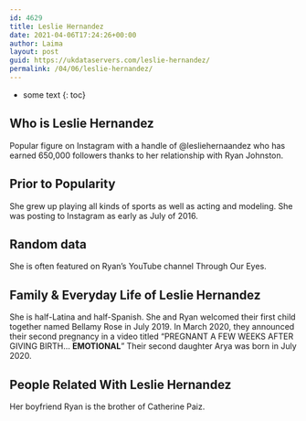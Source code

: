 ```yaml
---
id: 4629
title: Leslie Hernandez
date: 2021-04-06T17:24:26+00:00
author: Laima
layout: post
guid: https://ukdataservers.com/leslie-hernandez/
permalink: /04/06/leslie-hernandez/
---
```


* some text
{: toc}


## Who is Leslie Hernandez
                  
                  
                  
Popular figure on Instagram with a handle of @lesliehernaandez who has earned 650,000 followers thanks to her relationship with Ryan Johnston.
                  
              
            
              
            
                
                
                
## Prior to Popularity
                  
                  
                  
She grew up playing all kinds of sports as well as acting and modeling. She was posting to Instagram as early as July of 2016.
                  
              
            
              
            
                
                
                
## Random data
                  
                  
                  
She is often featured on Ryan&#8217;s YouTube channel Through Our Eyes.
                  
              
            
              
            
                
                
                
## Family & Everyday Life of Leslie Hernandez
                  
                  
                  
She is half-Latina and half-Spanish. She and Ryan welcomed their first child together named Bellamy Rose in July 2019. In March 2020, they announced their second pregnancy in a video titled &#8220;PREGNANT A FEW WEEKS AFTER GIVING BIRTH&#8230; **EMOTIONAL**&#8221; Their second daughter Arya was born in July 2020.
                  
              
            
              
            
                
                
                
## People Related With Leslie Hernandez
                  
                  
                  
Her boyfriend Ryan is the brother of Catherine Paiz.
                  
              
            
              
            
                
              
            
              
              
            
            
              
            
          
          
          